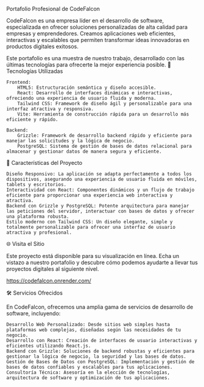 Portafolio Profesional de CodeFalcon

CodeFalcon es una empresa líder en el desarrollo de software, especializada en ofrecer soluciones personalizadas de alta calidad para empresas y emprendedores. Creamos aplicaciones web eficientes, interactivas y escalables que permiten transformar ideas innovadoras en productos digitales exitosos.

Este portafolio es una muestra de nuestro trabajo, desarrollado con las últimas tecnologías para ofrecerte la mejor experiencia posible.
🚀 Tecnologías Utilizadas

    Frontend:
        HTML5: Estructuración semántica y diseño accesible.
        React: Desarrollo de interfaces dinámicas e interactivas, ofreciendo una experiencia de usuario fluida y moderna.
        Tailwind CSS: Framework de diseño ágil y personalizable para una interfaz atractiva y responsiva.
        Vite: Herramienta de construcción rápida para un desarrollo más eficiente y rápido.

    Backend:
        Grizzle: Framework de desarrollo backend rápido y eficiente para manejar las solicitudes y la lógica de negocio.
        PostgreSQL: Sistema de gestión de bases de datos relacional para almacenar y gestionar datos de manera segura y eficiente.

🎯 Características del Proyecto

    Diseño Responsivo: La aplicación se adapta perfectamente a todos los dispositivos, asegurando una experiencia de usuario fluida en móviles, tablets y escritorios.
    Interactividad con React: Componentes dinámicos y un flujo de trabajo eficiente para proporcionar una experiencia web interactiva y atractiva.
    Backend con Grizzle y PostgreSQL: Potente arquitectura para manejar las peticiones del servidor, interactuar con bases de datos y ofrecer una plataforma robusta.
    Estilo moderno con Tailwind CSS: Un diseño elegante, simple y totalmente personalizable para ofrecer una interfaz de usuario atractiva y profesional.

🌐 Visita el Sitio

Este proyecto está disponible para su visualización en línea. Echa un vistazo a nuestro portafolio y descubre cómo podemos ayudarte a llevar tus proyectos digitales al siguiente nivel.

https://codefalcon.onrender.com/

🛠️ Servicios Ofrecidos

En CodeFalcon, ofrecemos una amplia gama de servicios de desarrollo de software, incluyendo:

    Desarrollo Web Personalizado: Desde sitios web simples hasta plataformas web complejas, diseñadas según las necesidades de tu negocio.
    Desarrollo con React: Creación de interfaces de usuario interactivas y eficientes utilizando React.js.
    Backend con Grizzle: Soluciones de backend robustas y eficientes para gestionar la lógica de negocio, la seguridad y las bases de datos.
    Gestión de Bases de Datos con PostgreSQL: Implementación y gestión de bases de datos confiables y escalables para tus aplicaciones.
    Consultoría Técnica: Asesoría en la elección de tecnologías, arquitectura de software y optimización de tus aplicaciones.


